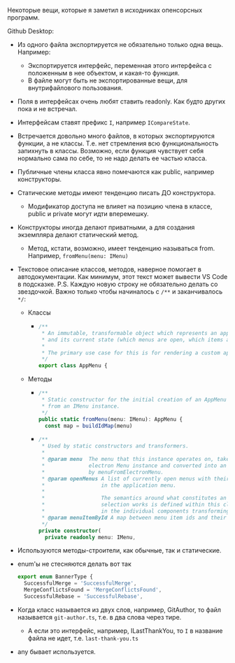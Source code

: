 Некоторые вещи, которые я заметил в исходниках опенсорсных программ.

Github Desktop:

* Из одного файла экспортируется не обязательно только одна вещь. Например:

  * Экспортируется интерфейс, переменная этого интерфейса с положенным в нее объектом, и какая-то функция.
  * В файле могут быть не экспортированные вещи, для внутрифайлового пользования.

* Поля в интерфейсах очень любят ставить readonly. Как будто других пока и не встречал.

* Интерфейсам ставят префикс `I`, например `ICompareState`.

* Встречается довольно много файлов, в которых экспортируются функции, а не классы. Т.е. нет стремления всю функциональность запихнуть в классы. Возможно, если функция чувствует себя нормально сама по себе, то не надо делать ее частью класса.

* Публичные члены класса явно помечаются как public, например конструкторы.

* Статические методы имеют тенденцию писать ДО конструктора.

  * Модификатор доступа не влияет на позицию члена в классе, public и private могут идти вперемешку.

* Конструкторы иногда делают приватными, а для создания экземпляра делают статический метод.

  * Метод, кстати, возможно, имеет тенденцию называться from. Например, `fromMenu(menu: IMenu)`

* Текстовое описание классов, методов, наверное помогает в автодокументации. Как минимум, этот текст может вывести VS Code в подсказке. P.S. Каждую новую строку не обязательно делать со звездочкой. Важно только чтобы начиналось с `/**` и заканчивалось `*/`:

  * Классы

    * ```typescript
      /**
       * An immutable, transformable object which represents an application menu
       * and its current state (which menus are open, which items are selected).
       *
       * The primary use case for this is for rendering a custom application menu
       */
      export class AppMenu {
      ```

  * Методы

    * ```typescript
      /**
       * Static constructor for the initial creation of an AppMenu instance
       * from an IMenu instance.
       */
      public static fromMenu(menu: IMenu): AppMenu {
        const map = buildIdMap(menu)
      ```

    * ```typescript
      /**
       * Used by static constructors and transformers.
       *
       * @param menu  The menu that this instance operates on, taken from an
       *              electron Menu instance and converted into an IMenu model
       *              by menuFromElectronMenu.
       * @param openMenus A list of currently open menus with their selected items
       *                  in the application menu.
       *
       *                  The semantics around what constitutes an open menu and how
       *                  selection works is defined within this class class as well as
       *                  in the individual components transforming that state.
       * @param menuItemById A map between menu item ids and their corresponding MenuItem.
       */
      private constructor(
        private readonly menu: IMenu,
      ```

* Используются методы-строители, как обычные, так и статические.

* enum'ы не стесняются делать вот так

  ```typescript
  export enum BannerType {
    SuccessfulMerge = 'SuccessfulMerge',
    MergeConflictsFound = 'MergeConflictsFound',
    SuccessfulRebase = 'SuccessfulRebase',
  ```

* Когда класс называется из двух слов, например, GitAuthor, то файл называется `git-author.ts`, т.е. в два слова через тире.

  * А если это интерфейс, например, ILastThankYou, то `I` в название файла не идет, т.е. `last-thank-you.ts`

* any бывает используется.